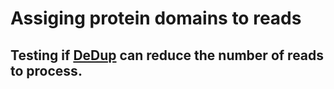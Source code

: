 # Assiging protein domains to reads

## Testing if [DeDup](https://github.com/apeltzer/DeDup) can reduce the number of reads to process.
